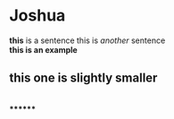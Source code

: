 # Joshua
**this** is a sentence
this is _another_ sentence <br>
<strong> this is an example
## this one is slightly smaller 
<br>
***<script src="/scripts/embed.js" data-vizorurl="https://360.vizor.io/embed/joshua/wk3kk-copy" ></script>***
